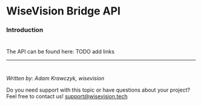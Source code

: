 <!-- ---
sidebar_position: 1
--- -->

# WiseVision Bridge API


### Introduction
#

The API can be found here: TODO add links


---

#
_Written by: Adam Krawczyk, wisevision_ 

Do you need support with this topic or have questions about your project? Feel free to contact us! [support@wisevision.tech](mailto:support@wisevision.tech)
